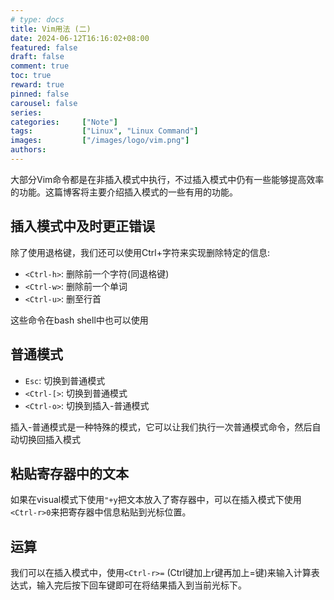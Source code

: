 ```yaml
---
# type: docs 
title: Vim用法 (二)
date: 2024-06-12T16:16:02+08:00
featured: false
draft: false
comment: true
toc: true
reward: true
pinned: false
carousel: false
series:
categories:     ["Note"]
tags:    		["Linux", "Linux Command"]
images:    		["/images/logo/vim.png"]
authors:
---
```


大部分Vim命令都是在非插入模式中执行，不过插入模式中仍有一些能够提高效率的功能。这篇博客将主要介绍插入模式的一些有用的功能。

<!--more-->

## 插入模式中及时更正错误

除了使用退格键，我们还可以使用Ctrl+字符来实现删除特定的信息:

- `<Ctrl-h>`: 删除前一个字符(同退格键)
- `<Ctrl-w>`: 删除前一个单词
- `<Ctrl-u>`: 删至行首

这些命令在bash shell中也可以使用



## 普通模式

- `Esc`: 切换到普通模式
- `<Ctrl-[>`: 切换到普通模式
- `<Ctrl-o>`: 切换到插入-普通模式

插入-普通模式是一种特殊的模式，它可以让我们执行一次普通模式命令，然后自动切换回插入模式



## 粘贴寄存器中的文本

如果在visual模式下使用`"+y`把文本放入了寄存器中，可以在插入模式下使用`<Ctrl-r>0`来把寄存器中信息粘贴到光标位置。



## 运算

我们可以在插入模式中，使用`<Ctrl-r>=` (Ctrl键加上r键再加上=键)来输入计算表达式，输入完后按下回车键即可在将结果插入到当前光标下。
